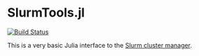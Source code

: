 # SlurmTools.jl

[![Build Status](https://travis-ci.com/simonbyrne/SlurmTools.jl.svg?branch=master)](https://travis-ci.com/simonbyrne/SlurmTools.jl)

This is a very basic Julia interface to the [Slurm cluster manager](https://slurm.schedmd.com/).
